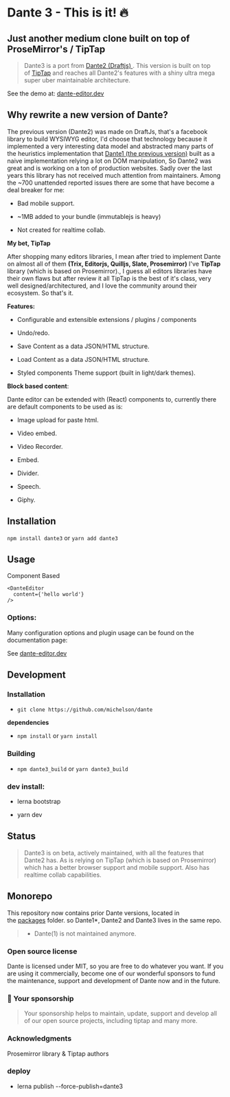 # Dante 3 - This is it! 🔥

**Just another medium clone built on top of ProseMirror's / TipTap**
--------------------------------------------------------------------

> Dante3 is a port from [Dante2 (Draftjs) ](https://github.com/michelson/Dante/tree/master/packages/dante2). This version is built on top of [TipTap](https://www.tiptap.dev/) and reaches all Dante2's features with a shiny ultra mega super uber maintainable architecture.

See the demo at: [dante-editor.dev](https://dante.vercel.com/)

**Why rewrite a new version of Dante?**
---------------------------------------

The previous version (Dante2) was made on DraftJs, that's a facebook library to build WYSIWYG editor, I'd choose that technology because it implemented a very interesting data model and abstracted many parts of the heuristics implementation that [Dante1 (the previous version)](https://github.com/michelson/Dante/tree/master/packages/dante1-legacy) built as a naive implementation relying a lot on DOM manipulation, So Dante2 was great and is working on a ton of production websites. Sadly over the last years this library has not received much attention from maintainers. Among the ~700 unattended reported issues there are some that have become a deal breaker for me:

-   Bad mobile support.

-   ~1MB added to your bundle (immutablejs is heavy)

-   Not created for realtime collab.

**My bet, TipTap**

After shopping many editors libraries, I mean after tried to implement Dante on almost all of them **(Trix, Editorjs, Quilljs, Slate, Prosemirror)** I've **TipTap** library (which is based on Prosemirror)., I guess all editors libraries have their own flaws but after review it all TipTap is the best of it's class, very well designed/architectured, and I love the community around their ecosystem. So that's it.

**Features:**

-   Configurable and extensible extensions / plugins / components

-   Undo/redo.

-   Save Content as a data JSON/HTML structure.

-   Load Content as a data JSON/HTML structure.

-   Styled components Theme support (built in light/dark themes).

**Block based content**:

Dante editor can be extended with (React) components to, currently there are default components to be used as is:

-   Image upload for paste html.

-   Video embed.

-   Video Recorder.

-   Embed.

-   Divider.

-   Speech.

-   Giphy.

**Installation**
----------------

`npm install dante3` or `yarn add dante3`

**Usage**
---------

Component Based

```
<DanteEditor
  content={'hello world'}
/>
```

### **Options:**

Many configuration options and plugin usage can be found on the documentation page:

See [dante-editor.dev](https://dante.vercel.com/)

**Development**
---------------

### **Installation**

-   `git clone https://github.com/michelson/dante`

**dependencies**

-   `npm install` or `yarn install`

### **Building**

-   `npm dante3_build` or `yarn dante3_build`

### **dev install:**

-   lerna bootstrap

-   yarn dev

**Status**
----------

> Dante3 is on beta, actively maintained, with all the features that Dante2 has. As is relying on TipTap (which is based on Prosemirror) which has a better browser support and mobile support. Also has realtime collab capabilities.

**Monorepo**
------------

This repository now contains prior Dante versions, located in the [packages](https://github.com/michelson/Dante/tree/master/packages) folder. so Dante1*, Dante2 and Dante3 lives in the same repo.

> * Dante(1) is not maintained anymore.

### **Open source license**

Dante is licensed under MIT, so you are free to do whatever you want. If you are using it commercially, become one of our wonderful sponsors to fund the maintenance, support and development of Dante now and in the future.

### **💓 Your sponsorship**

> Your sponsorship helps to maintain, update, support and develop all of our open source projects, including tiptap and many more.

### **Acknowledgments**

Prosemirror library & Tiptap authors


### deploy

+ lerna publish --force-publish=dante3
